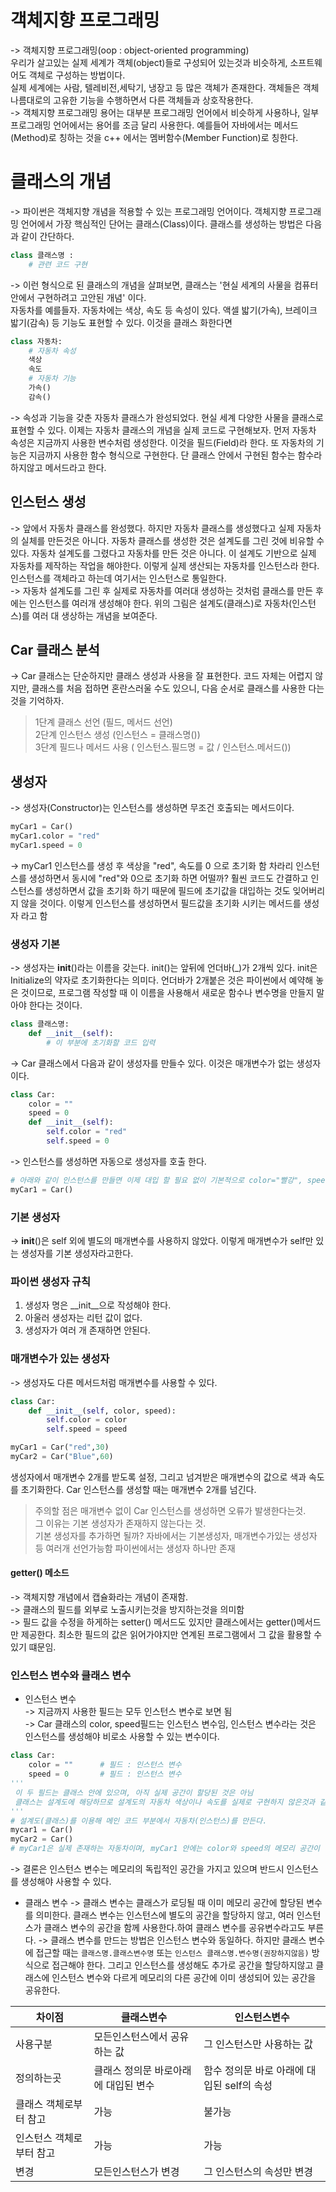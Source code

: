 # 객체지향 프로그래밍
-> 객체지향 프로그래밍(oop : object-oriented programming)   
우리가 살고있는 실제 세계가 객체(object)들로 구성되어 있는것과 비슷하게, 소프트웨어도 객체로 구성하는 방법이다.   
실제 세계에는 사람, 텔레비전,세탁기, 냉장고 등 많은 객체가 존재한다. 객체들은 객체 나름대로의 고유한 기능을 수행하면서 다른 객체들과 상호작용한다.   
-> 객체지향 프로그래밍 용어는 대부분 프로그래밍 언어에서 비슷하게 사용하나, 일부 프로그래밍 언어에서는 용어를 조금 달리 사용한다. 예를들어 자바에서는 메서드(Method)로 칭하는 것을 c++ 에서는 멤버함수(Member Function)로 칭한다.   
# 클래스의 개념
-> 파이썬은 객체지향 개념을 적용할 수 있는 프로그래밍 언어이다. 객체지향 프로그래밍 언어에서 가장 핵심적인 단어는 클래스(Class)이다.
클래스를 생성하는 방법은 다음과 같이 간단하다.
```python
class 클래스명 :
    # 관련 코드 구현
```
-> 이런 형식으로 된 클래스의 개념을 살펴보면, 클래스는 '현실 세계의 사물을 컴퓨터 안에서 구현하려고 고안된 개념' 이다.   
자동차를 예를들자. 자동차에는 색상, 속도 등 속성이 있다. 액셀 밟기(가속), 브레이크 밟기(감속) 등 기능도 표현할 수 있다. 이것을 클래스 화한다면
```python
class 자동차:
    # 자동차 속성
    색상
    속도
    # 자동차 기능
    가속()
    감속()
```
-> 속성과 기능을 갖춘 자동차 클래스가 완성되었다. 현실 세계 다양한 사물을 클래스로 표현할 수 있다. 이제는 자동차 클래스의 개념을 실제 코드로 구현해보자. 먼저 자동차 속성은 지금까지 사용한 변수처럼 생성한다. 이것을 필드(Field)라 한다. 또 자동차의 기능은 지금까지 사용한 함수 형식으로 구현한다. 단 클래스 안에서 구현된 함수는 함수라 하지않고 메서드라고 한다.
## 인스턴스 생성
-> 앞에서 자동차 클래스를 완성했다. 하지만 자동차 클래스를 생성했다고 실제 자동차의 실체를 만든것은 아니다. 자동차 클래스를 생성한 것은 설계도를 그린 것에 비유할 수 있다. 자동차 설계도를 그렸다고 자동차를 만든 것은 아니다. 이 설계도 기반으로 실제 자동차를 제작하는 작업을 해야한다. 이렇게 실제 생산되는 자동차를 인스턴스라 한다. 인스턴스를 객체라고 하는데 여기서는 인스턴스로 통일한다.   
-> 자동차 설계도를 그린 후 실제로 자동차를 여러대 생성하는 것처럼 클래스를 만든 후에는 인스턴스를 여러개 생성해야 한다. 위의 그림은 설계도(클래스)로 자동차(인스턴스)를 여러 대 생상하는 개념을 보여준다.   
## Car 클래스 분석
-> Car 클래스는 단순하지만 클래스 생성과 사용을 잘 표현한다. 코드 자체는 어렵지 않지만, 클래스를 처음 접하면 혼란스러울 수도 있으니, 다음 순서로 클래스를 사용한 다는것을 기억하자.   
>1단계 클래스 선언 (필드, 메서드 선언)   
>2단계  인스턴스 생성 (인스턴스 = 클래스명())   
>3단계 필드나 메서드 사용 ( 인스턴스.필드명 = 값 / 인스턴스.메서드())   
## 생성자
-> 생성자(Constructor)는 인스턴스를 생성하면 무조건 호출되는 메서드이다.
```python
myCar1 = Car()
myCar1.color = "red"
myCar1.speed = 0
```
-> myCar1 인스턴스를 생성 후 색상을 "red", 속도를 0 으로 초기화 함 차라리 인스턴스를 생성하면서 동시에 "red"와 0으로 초기화 하면 어떨까? 훨씬 코드도 간결하고 인스턴스를 생성하면서 값을 초기화 하기 때문에 필드에 초기값을 대입하는 것도 잊어버리지 않을 것이다. 이렇게 인스턴스를 생성하면서 필드값을 초기화 시키는 메서드를 생성자 라고 함
### 생성자 기본
-> 생성자는 __init__()라는 이름을 갖는다. init()는 앞뒤에 언더바(_)가 2개씩 있다. init은 Initialize의 약자로 초기화한다는 의미다. 언더바가 2개붙은 것은 파이썬에서 예약해 놓은 것이므로, 프로그램 작성할 때 이 이름을 사용해서 새로운 함수나 변수명을 만들지 말아야 한다는 것이다.
```python
class 클래스명:
    def __init__(self):
        # 이 부분에 초기화할 코드 입력
```
-> Car 클래스에서 다음과 같이 생성자를 만들수 있다. 이것은 매개변수가 없는 생성자이다.
```python
class Car:
    color = ""
    speed = 0
    def __init__(self):
        self.color = "red"
        self.speed = 0
```
-> 인스턴스를 생성하면 자동으로 생성자를 호출 한다.
```python
# 아래와 같이 인스턴스를 만들면 이제 대입 할 필요 없이 기본적으로 color="빨강", speed = 0으로 초기화가 이루어짐
myCar1 = Car()
```
### 기본 생성자
-> __init__()은 self 외에 별도의 매개변수를 사용하지 않았다. 이렇게 매개변수가 self만 있는 생성자를 기본 생성자라고한다.   
### 파이썬 생성자 규칙
1. 생성자 명은 __init__으로 작성해야 한다.
2. 아울러 생성자는 리턴 값이 없다.
3. 생성자가 여러 개 존재하면 안된다.
### 매개변수가 있는 생성자
-> 생성자도 다른 메서드처럼 매개변수를 사용할 수 있다.
```python
class Car:
    def __init__(self, color, speed):
        self.color = color
        self.speed = speed

myCar1 = Car("red",30)
myCar2 = Car("Blue",60)
```
생성자에서 매개변수 2개를 받도록 설정, 그리고 넘겨받은 매개변수의 값으로 색과 속도를 초기화한다. Car 인스턴스를 생성할 때는 매개변수 2개를 넘긴다.   

> 주의할 점은 매개변수 없이 Car 인스턴스를 생성하면 오류가 발생한다는것.   
> 그 이유는 기본 생성자가 존재하지 않는다는 것.   
> 기본 생성자를 추가하면 될까?
> 자바에서는 기본생성자, 매개변수가있는 생성자 등 여러개 선언가능함
> 파이썬에서는 생성자 하나만 존재

#### getter() 메소드
-> 객체지향 개념에서 캡슐화라는 개념이 존재함.   
-> 클래스의 필드를 외부로 노출시키는것을 방지하는것을 의미함   
-> 필드 값을 수정을 하게하는 setter() 메서드도 있지만 클래스에서는 getter()메서드만 제공한다. 최소한 필드의 값은 읽어가야지만 연계된 프로그램에서 그 값을 활용할 수 있기 떄문임.
### 인스턴스 변수와 클래스 변수
- 인스턴스 변수   
-> 지금까지 사용한 필드는 모두 인스턴스 변수로 보면 됨   
-> Car 클래스의 color, speed필드는 인스턴스 변수임, 인스턴스 변수라는 것은 인스턴스를 생성해야 비로소 사용할 수 있는 변수이다.
```python
class Car:
    color = ""      # 필드 : 인스턴스 변수
    speed = 0       # 필드 : 인스턴스 변수
''' 
 이 두 필드는 클래스 안에 있으며, 아직 실제 공간이 할당된 것은 아님
 클래스는 설계도에 해당하므로 설계도의 자동차 색상이나 속도를 실제로 구현하지 않은것과 같은 개념
'''
# 설계도(클래스)를 이용해 메인 코드 부분에서 자동차(인스턴스)를 만든다.
mycar1 = Car()
myCar2 = Car()
# myCar1은 실제 존재하는 자동차이며, myCar1 안에는 color와 speed의 메모리 공간이 만들어진 것이다. myCar2도 color,speed의 메모리에 공간이 독립적으로 만들어진 것이다.
```
-> 결론은 인스턴스 변수는 메모리의 독립적인 공간을 가지고 있으며 반드시 인스턴스를 생성해야 사용할 수 있다.

- 클래스 변수
-> 클래스 변수는 클래스가 로딩될 때 이미 메모리 공간에 할당된 변수를 의미한다. 클래스 변수는 인스턴스에 별도의 공간을 할당하지 않고, 여러 인스턴스가 클래스 변수의 공간을 함께 사용한다.하여 클래스 변수를 공유변수라고도 부른다.
-> 클래스 변수를 만드는 방법은 인스턴스 변수와 동일하다. 하지만 클래스 변수에 접근할 때는 `클래스명.클래스변수명` 또는 `인스턴스 클래스명.변수명(권장하지않음)` 방식으로 접근해야 한다. 그리고 인스턴스를 생성해도 추가로 공간을 할당하지않고 클래스에 인스턴스 변수와 다르게 메모리의 다른 공간에 이미 생성되어 있는 공간을 공유한다.

|차이점|클래스변수|인스턴스변수|
|------|---------|-----------|
|사용구분| 모든인스턴스에서 공유하는 값| 그 인스턴스만 사용하는 값|
|정의하는곳| 클래스 정의문 바로아래에 대입된 변수| 함수 정의문 바로 아래에 대입된 self의 속성|
|클래스 객체로부터 참고| 가능| 불가능|
|인스턴스 객체로부터 참고| 가능| 가능|
|변경| 모든인스턴스가 변경| 그 인스턴스의 속성만 변경|


